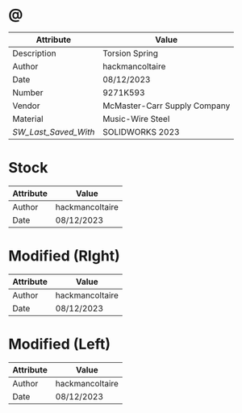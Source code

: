 # @
| Attribute | Value |
| ---  | ---     |
| Description | Torsion Spring |
| Author | hackmancoltaire |
| Date | 08/12/2023 |
| Number | 9271K593 |
| Vendor | McMaster-Carr Supply Company |
| Material | Music-Wire Steel |
| _SW_Last_Saved_With_ | SOLIDWORKS 2023 |
# Stock
| Attribute | Value |
| ---  | ---     |
| Author | hackmancoltaire |
| Date | 08/12/2023 |
# Modified (RIght)
| Attribute | Value |
| ---  | ---     |
| Author | hackmancoltaire |
| Date | 08/12/2023 |
# Modified (Left)
| Attribute | Value |
| ---  | ---     |
| Author | hackmancoltaire |
| Date | 08/12/2023 |
